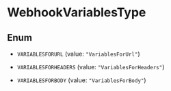 

# WebhookVariablesType

## Enum


* `VARIABLESFORURL` (value: `"VariablesForUrl"`)

* `VARIABLESFORHEADERS` (value: `"VariablesForHeaders"`)

* `VARIABLESFORBODY` (value: `"VariablesForBody"`)



